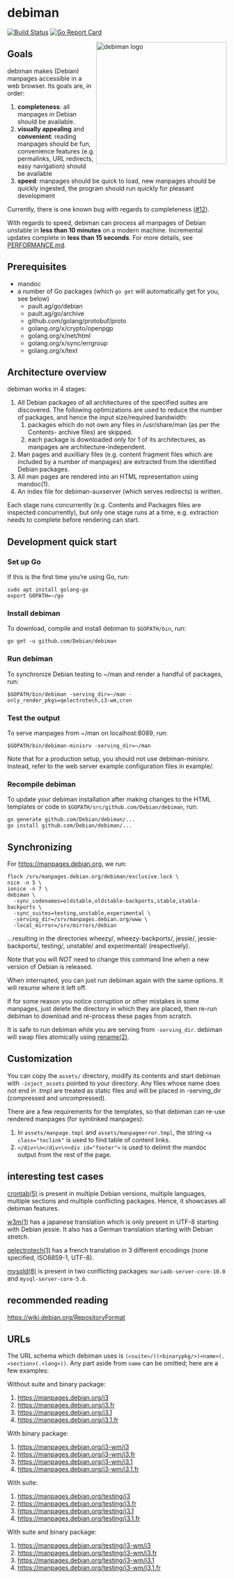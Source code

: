# debiman

[![Build Status](https://travis-ci.org/Debian/debiman.svg?branch=master)](https://travis-ci.org/Debian/debiman)
[![Go Report Card](https://goreportcard.com/badge/github.com/Debian/debiman)](https://goreportcard.com/report/github.com/Debian/debiman)

<img src="https://debian.github.io/debiman/debiman-logo.svg" width="300" height="280" align="right" alt="debiman logo">

## Goals

debiman makes (Debian) manpages accessible in a web browser. Its goals are, in order:

1. **completeness**: all manpages in Debian should be available.
2. **visually appealing** and **convenient**: reading manpages should be fun, convenience features (e.g. permalinks, URL redirects, easy navigation) should be available
3. **speed**: manpages should be quick to load, new manpages should be quickly ingested, the program should run quickly for pleasant development

Currently, there is one known bug with regards to completeness ([#12](https://github.com/Debian/debiman/issues/12)).

With regards to speed, debiman can process all manpages of Debian unstable in **less than 10 minutes** on a modern machine. Incremental updates complete in **less than 15 seconds**. For more details, see [PERFORMANCE.md](https://github.com/Debian/debiman/blob/master/PERFORMANCE.md).

## Prerequisites

* mandoc
* a number of Go packages (which `go get` will automatically get for you, see below)
    * pault.ag/go/debian
    * pault.ag/go/archive
    * github.com/golang/protobuf/proto
    * golang.org/x/crypto/openpgp
    * golang.org/x/net/html
    * golang.org/x/sync/errgroup
    * golang.org/x/text

## Architecture overview

debiman works in 4 stages:

1. All Debian packages of all architectures of the specified suites are discovered. The following optimizations are used to reduce the number of packages, and hence the input size/required bandwidth:
    1. packages which do not own any files in /usr/share/man (as per the Contents-<arch> archive files) are skipped.
    2. each package is downloaded only for 1 of its architectures, as manpages are architecture-independent.
2. Man pages and auxilliary files (e.g. content fragment files which are included by a number of manpages) are extracted from the identified Debian packages.
3. All man pages are rendered into an HTML representation using mandoc(1).
4. An index file for debiman-auxserver (which serves redirects) is written.

Each stage runs concurrently (e.g. Contents and Packages files are
inspected concurrently), but only one stage runs at a time,
e.g. extraction needs to complete before rendering can start.

## Development quick start

### Set up Go

If this is the first time you’re using Go, run:
```
sudo apt install golang-go
export GOPATH=~/go
```

### Install debiman

To download, compile and install debiman to `$GOPATH/bin`, run:
```
go get -u github.com/Debian/debiman
```

### Run debiman

To synchronize Debian testing to ~/man and render a handful of packages, run:
```
$GOPATH/bin/debiman -serving_dir=~/man -only_render_pkgs=qelectrotech,i3-wm,cron
```

### Test the output

To serve manpages from ~/man on localhost:8089, run:
```
$GOPATH/bin/debiman-minisrv -serving_dir=~/man
```

Note that for a production setup, you should not use debiman-minisrv. Instead,
refer to the web server example configuration files in example/.

### Recompile debiman

To update your debiman installation after making changes to the HTML
templates or code in `$GOPATH/src/github.com/Debian/debiman`, run:
```
go generate github.com/Debian/debiman/...
go install github.com/Debian/debiman/...
```

## Synchronizing

For https://manpages.debian.org, we run:

```
flock /srv/manpages.debian.org/debiman/exclusive.lock \
nice -n 5 \
ionice -n 7 \
debiman \
  -sync_codenames=oldstable,oldstable-backports,stable,stable-backports \
  -sync_suites=testing,unstable,experimental \
  -serving_dir=/srv/manpages.debian.org/www \
  -local_mirror=/srv/mirrors/debian
```
    
…resulting in the directories wheezy/, wheezy-backports/, jessie/, jessie-backports/, testing/, unstable/ and experimental/ (respectively).

Note that you will *NOT* need to change this command line when a new version of Debian is released.

When interrupted, you can just run debiman again with the same options. It will resume where it left off.

If for some reason you notice corruption or other mistakes in some manpages, just delete the directory in which they are placed, then re-run debiman to download and re-process these pages from scratch.

It is safe to run debiman while you are serving from `-serving_dir`. debiman will swap files atomically using [rename(2)](https://manpages.debian.org/rename(2)).

## Customization

You can copy the `assets/` directory, modify its contents and start
debiman with `-inject_assets` pointed to your directory. Any files whose
name does not end in .tmpl are treated as static files and will be
placed in -serving_dir (compressed and uncompressed).

There are a few requirements for the templates, so that debiman can
re-use rendered manpages (for symlinked manpages):

1. In `assets/manpage.tmpl` and `assets/manpageerror.tmpl`, the string `<a
   class="toclink"` is used to find table of content links.
2. `</div>\n</div>\n<div id="footer">` is used to delimit the mandoc output
   from the rest of the page.

## interesting test cases

[crontab(5)](https://manpages.debian.org/crontab(5)) is present in multiple Debian versions, multiple languages, multiple sections and multiple conflicting packages. Hence, it showcases all debiman features.

[w3m(1)](https://manpages.debian.org/w3m(1)) has a japanese translation which is only present in UTF-8 starting with Debian jessie. It also has a German translation starting with Debian stretch.

[qelectrotech(1)](https://manpages.debian.org/qelectrotech(1)) has a french translation in 3 different encodings (none specified, ISO8859-1, UTF-8).

[mysqld(8)](https://manpages.debian.org/mysqld(8)) is present in two conflicting packages: `mariadb-server-core-10.0` and `mysql-server-core-5.6`.

## recommended reading

https://wiki.debian.org/RepositoryFormat

## URLs

The URL schema which debiman uses is `(<suite>/)(<binarypkg/>)<name>(.<section>(.<lang>))`. Any part aside from `name` can be omitted; here are a few examples:

Without suite and binary package:
1. https://manpages.debian.org/i3
2. https://manpages.debian.org/i3.fr
3. https://manpages.debian.org/i3.1
4. https://manpages.debian.org/i3.1.fr

With binary package:
1. https://manpages.debian.org/i3-wm/i3
2. https://manpages.debian.org/i3-wm/i3.fr
3. https://manpages.debian.org/i3-wm/i3.1
4. https://manpages.debian.org/i3-wm/i3.1.fr

With suite:
1. https://manpages.debian.org/testing/i3
2. https://manpages.debian.org/testing/i3.fr
3. https://manpages.debian.org/testing/i3.1
4. https://manpages.debian.org/testing/i3.1.fr

With suite and binary package:
1. https://manpages.debian.org/testing/i3-wm/i3
2. https://manpages.debian.org/testing/i3-wm/i3.fr
3. https://manpages.debian.org/testing/i3-wm/i3.1
4. https://manpages.debian.org/testing/i3-wm/i3.1.fr
